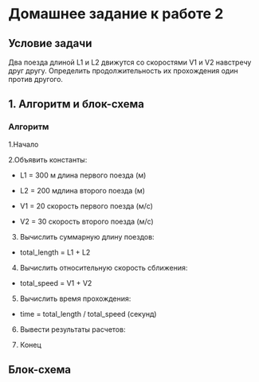 # Домашнее задание к работе 2

## Условие задачи

Два поезда длиной L1 и L2 движутся со скоростями V1 и V2 навстречу друг другу.
Определить продолжительность их прохождения один против другого.

## 1. Алгоритм и блок-схема
### Алгоритм
1.Начало

2.Объявить константы:

- L1 = 300 м длина первого поезда (м)

- L2 = 200 мдлина второго поезда (м)

- V1 = 20 скорость первого поезда (м/с)

- V2 = 30 скорость второго поезда (м/с)

3. Вычислить суммарную длину поездов:

- total_length = L1 + L2

4. Вычислить относительную скорость сближения:

- total_speed = V1 + V2

5. Вычислить время прохождения:

- time = total_length / total_speed (секунд)

6. Вывести результаты расчетов:

7. Конец
## Блок-схема


